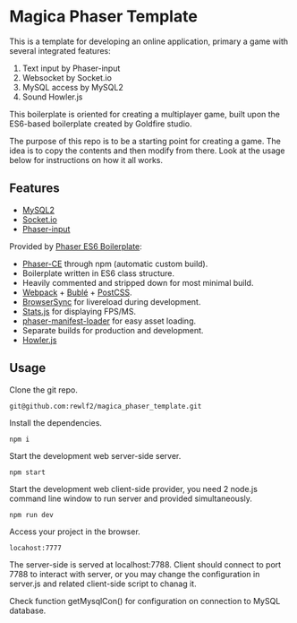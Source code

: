 # Magica Phaser Template

This is a template for developing an online application, primary a game with several integrated features:
1. Text input by Phaser-input
1. Websocket by Socket.io
1. MySQL access by MySQL2
1. Sound Howler.js

This boilerplate is oriented for creating a multiplayer game, built upon the ES6-based boilerplate created by Goldfire studio.

The purpose of this repo is to be a starting point for creating a game. The idea is to copy the contents and then modify from there. Look at the usage below for instructions on how it all works.

## Features

* [MySQL2](https://github.com/sidorares/node-mysql2)
* [Socket.io](https://github.com/socketio/socket.io)
* [Phaser-input](https://github.com/orange-games/phaser-input)


Provided by [Phaser ES6 Boilerplate](https://github.com/goldfire/phaser-boilerplate):
* [Phaser-CE](https://github.com/photonstorm/phaser-ce) through npm (automatic custom build).
* Boilerplate written in ES6 class structure.
* Heavily commented and stripped down for most minimal build.
* [Webpack](https://webpack.js.org/) + [Bublé](https://buble.surge.sh/guide/) + [PostCSS](http://postcss.org/).
* [BrowserSync](https://browsersync.io/) for livereload during development.
* [Stats.js](https://github.com/mrdoob/stats.js/) for displaying FPS/MS.
* [phaser-manifest-loader](https://github.com/mattcolman/phaser-manifest-loader) for easy asset loading.
* Separate builds for production and development.
* [Howler.js](https://github.com/goldfire/howler.js/)

## Usage

Clone the git repo.

`git@github.com:rewlf2/magica_phaser_template.git`

Install the dependencies.

`npm i`

Start the development web server-side server.

`npm start`

Start the development web client-side provider, you need 2 node.js command line window to run server and provided simultaneously.

`npm run dev`

Access your project in the browser.

`locahost:7777`

The server-side is served at localhost:7788. Client should connect to port 7788 to interact with server, or you may change the configuration in server.js and related client-side script to chanag it.

Check function getMysqlCon() for configuration on connection to MySQL database.
